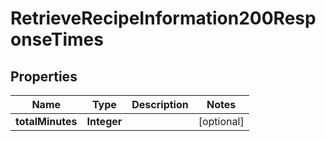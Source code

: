 

# RetrieveRecipeInformation200ResponseTimes

## Properties

Name | Type | Description | Notes
------------ | ------------- | ------------- | -------------
**totalMinutes** | **Integer** |  |  [optional]





